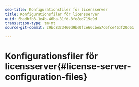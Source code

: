 ```yaml
---
seo-title: Konfigurationsfiler för licensserver
title: Konfigurationsfiler för licensserver
uuid: 6badbfb3-1e4b-46ba-81fd-8fe8ed719e9d
translation-type: tm+mt
source-git-commit: 29bc8323460d9be0fce66cbea7c6fce46df20d61

---
```



# Konfigurationsfiler för licensserver{#license-server-configuration-files}

